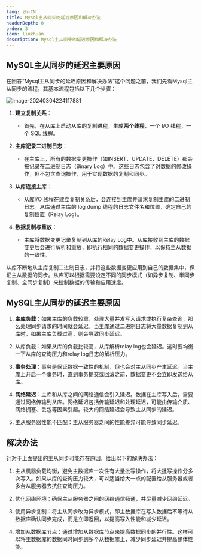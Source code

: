 ```yaml
---
lang: zh-CN
title: Mysql主从同步的延迟原因和解决办法
headerDepth: 0
order: 3
icon: liuzhuan
description: Mysql主从同步的延迟原因和解决办法
---
```


## MySQL主从同步的延迟主要原因



在回答“Mysql主从同步的延迟原因和解决办法”这个问题之前，我们先看Mysql主从同步的流程，其基本流程包括以下几个步骤：

![image-20240304224117881](https://static-1254191423.cos.ap-shanghai.myqcloud.com/img/2024/3/4/image-20240304224117881.png)

1. **建立复制关系**：
   - 首先，在从库上启动从库的复制进程，生成**两个线程**，一个 I/O 线程，一个 SQL 线程。
   
2. **主库记录二进制日志**：
   - 在主库上，所有的数据变更操作（如INSERT、UPDATE、DELETE）都会被记录在二进制日志（Binary Log）中。这些日志包含了对数据的修改操作，但不包含查询操作，用于实现数据的复制和同步。

3. **从库连接主库**：
   - 从库I/O 线程在建立复制关系后，会连接到主库并请求复制主库的二进制日志。从库通过主库的 log dump 线程的日志文件名和位置，确定自己的复制位置（Relay Log）。

4. **数据复制与重放**：
   - 主库将数据变更记录复制到从库的Relay Log中。从库接收到主库的数据变更后会进行解析和重放，即执行相同的数据变更操作，以保持主从数据的一致性。


从库不断地从主库复制二进制日志，并将这些数据变更应用到自己的数据集中，保证主从数据的同步。从库可以根据需要设定不同的同步模式（如异步复制、半同步复制、全同步复制）来控制数据的传输和应用速度。   

## MySQL主从同步的延迟主要原因

1. **主库负载**：如果主库的负载较重，处理大量并发写入请求或执行复杂查询，那么处理同步请求的时间就会延迟。当主库通过二进制日志将大量数据复制到从库时，如果主库负载过高，则会导致同步延迟。
2. 从库负载：如果从库的负载比较高，从库解析relay log也会延迟。这时要均衡一下从库的查询压力和relay log日志的解析压力。
3. **事务处理**：事务是保证数据一致性的机制，但也会对主从同步产生延迟。当主库上开启一个事务时，直到事务提交或回滚之前，数据变更不会立即发送给从库。

4. **网络延迟**：主库和从库之间的网络通信会引入延迟。数据在主库写入后，需要通过网络传输到从库。网络延迟包括传输延迟和处理延迟，可能由传输介质、网络拥塞、丢包等因素引起。较大的网络延迟会导致主从同步的延迟。
5. 主从服务器性能不匹配：主从服务器之间的性能差异可能导致同步延迟。

## 解决办法



针对于上面提出的主从同步可能存在原因，给出以下的解决办法：

1. 主从机器负载均衡，避免主数据库一次性有大量批写操作，将大批写操作分多次写入。如果从库的查询压力较大，可以适当给大一点的配置给从服务器或者多台从服务器去抗住查询压力。
2. 优化网络环境：确保主从服务器之间的网络通信畅通，并尽量减少网络延迟。

3. 使用异步复制：将主从同步改为异步模式，即主数据库在写入数据后不等待从数据库确认同步完成，而是立即返回，以提高写入性能和减少延迟。

4. 增加从数据库节点：通过增加从数据库节点来提高数据同步的并行性。这样可以将主数据库的数据同时同步到多个从数据库上，减少同步延迟并提高整体性能。

